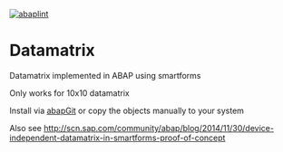 [![abaplint](https://abaplint.org/badges/larshp/Datamatrix)](https://abaplint.org/project/larshp/Datamatrix)

Datamatrix
==========

Datamatrix implemented in ABAP using smartforms

Only works for 10x10 datamatrix

Install via [abapGit](https://github.com/larshp/abapGit) or copy the objects manually to your system

Also see http://scn.sap.com/community/abap/blog/2014/11/30/device-independent-datamatrix-in-smartforms-proof-of-concept
